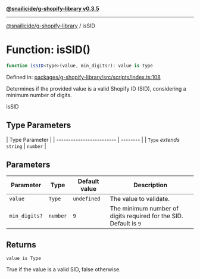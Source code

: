[**@snailicide/g-shopify-library v0.3.5**](../README.md)

---

[@snailicide/g-shopify-library](../README.md) / isSID

# Function: isSID()

```ts
function isSID<Type>(value, min_digits?): value is Type
```

Defined in:
[packages/g-shopify-library/src/scripts/index.ts:108](https://github.com/gbtunney/snailicide-monorepo/blob/master/packages/g-shopify-library/src/scripts/index.ts#L108)

Determines if the provided value is a valid Shopify ID (SID), considering a
minimum number of digits.

isSID

## Type Parameters

| Type Parameter            |
| ------------------------- | -------- |
| `Type` _extends_ `string` | `number` |

## Parameters

| Parameter     | Type     | Default value | Description                                                       |
| ------------- | -------- | ------------- | ----------------------------------------------------------------- |
| `value`       | `Type`   | `undefined`   | The value to validate.                                            |
| `min_digits?` | `number` | `9`           | The minimum number of digits required for the SID. Default is `9` |

## Returns

`value is Type`

True if the value is a valid SID, false otherwise.
